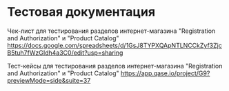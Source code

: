 # Тестовая документация 
Чек-лист для тестирования разделов интернет-магазина "Registration and Authorization" и "Product Catalog" https://docs.google.com/spreadsheets/d/1GsJ8TYPXQApNTLNCCkZyf3ZjcB5tuh7fWzGIdh4a3C0/edit?usp=sharing

Тест-кейсы для тестирования разделов интернет-магазина "Registration and Authorization" и "Product Catalog" 
https://app.qase.io/project/G9?previewMode=side&suite=37
